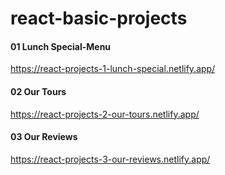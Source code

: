 # react-basic-projects

#### 01 Lunch Special-Menu
https://react-projects-1-lunch-special.netlify.app/

#### 02 Our Tours
https://react-projects-2-our-tours.netlify.app/

#### 03 Our Reviews
https://react-projects-3-our-reviews.netlify.app/
